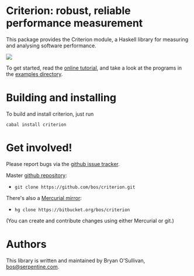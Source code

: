 # Criterion: robust, reliable performance measurement

This package provides the Criterion module, a Haskell library for
measuring and analysing software performance.

<a href="http://www.serpentine.com/criterion/fibber.html" target="_blank"><img src="http://www.serpentine.com/criterion/fibber-screenshot.png"></img></a>

To get started, read the <a
href="http://www.serpentine.com/criterion/tutorial.html"
target="_blank">online tutorial</a>, and take a look at the programs
in the <a href="/bos/criterion/tree/master/examples"
target="_blank">examples directory</a>.


# Building and installing

To build and install criterion, just run

    cabal install criterion


# Get involved!

Please report bugs via the
[github issue tracker](https://github.com/bos/criterion/issues).

Master [github repository](https://github.com/bos/criterion):

* `git clone https://github.com/bos/criterion.git`

There's also a [Mercurial mirror](https://bitbucket.org/bos/criterion):

* `hg clone https://bitbucket.org/bos/criterion`

(You can create and contribute changes using either Mercurial or git.)


# Authors

This library is written and maintained by Bryan O'Sullivan,
<bos@serpentine.com>.

